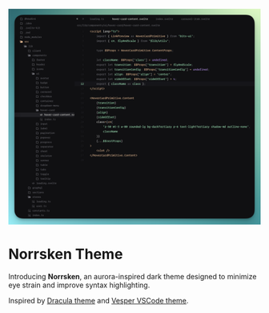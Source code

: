 ![Norrsken Theme Preview](./.github/assets/preview.png)

# Norrsken Theme

Introducing **Norrsken**, an aurora-inspired dark theme designed to minimize eye strain and improve syntax highlighting.

Inspired by [Dracula theme](https://github.com/dracula/dracula-theme) and [Vesper VSCode theme](https://github.com/raunofreiberg/vesper).
